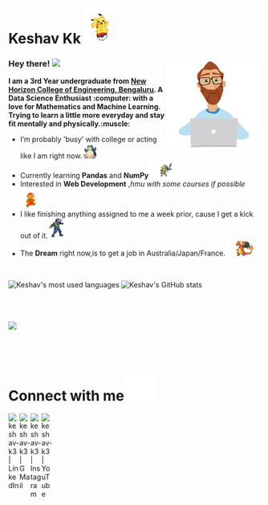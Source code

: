 # Keshav Kk <img src="https://github.com/keshav-k3/mygifs/blob/4cdf4e350df020dbd4be137eb9867992ed439465/gitgifs/pika1.gif" width="50px">
<!-- 
    &nbsp; [![HitCount](http://hits.dwyl.com/TheDudeThatCode/TheDudeThatCode.svg)](http://hits.dwyl.com/TheDudeThatCode/TheDudeThatCode) 
-->

<img align="right" alt="PC GIF" src="https://github.com/keshav-k3/mygifs/blob/4cdf4e350df020dbd4be137eb9867992ed439465/gitgifs/dev1.gif" width="190" />

### **Hey there!** <img src="https://github.com/TheDudeThatCode/TheDudeThatCode/blob/master/Assets/Hi.gif" width="29px"> 

<p>
  <b>
    I am a 3rd Year undergraduate from <a href="https://newhorizonindia.edu/college_edu/"> <b>New Horizon College of Engineering</b>, Bengaluru</a>.  
    A <b>Data Science Enthusiast</b> :computer: with a love for <b>Mathematics and Machine Learning</b>. Trying to learn a little more everyday and stay fit mentally and physically.:muscle:
  </b>  
</p>

-  I’m probably 'busy' with college or acting like I am right now.<img alt="GIF" src="https://github.com/keshav-k3/mygifs/blob/4cdf4e350df020dbd4be137eb9867992ed439465/gitgifs/snorlax.gif" width="30vw" />
-  Currently learning **Pandas** and **NumPy**<img alt="GIF" src="https://github.com/keshav-k3/mygifs/blob/4cdf4e350df020dbd4be137eb9867992ed439465/gitgifs/zelda.gif" width="60vw" />
- Interested in **Web Development** ,*hmu with some  courses if possible*<img alt="GIF" src="https://github.com/keshav-k3/mygifs/blob/4cdf4e350df020dbd4be137eb9867992ed439465/gitgifs/mario1.gif" width="40vw" /> 
-  I like finishing anything assigned to me a week prior, cause I get a kick out of it.<img alt="GIF" src="https://github.com/keshav-k3/mygifs/blob/4cdf4e350df020dbd4be137eb9867992ed439465/gitgifs/kakashi.gif" width="40vw" />
- The **Dream** right now,is to get a job in Australia/Japan/France. <img alt="GIF" src="https://github.com/keshav-k3/mygifs/blob/4cdf4e350df020dbd4be137eb9867992ed439465/gitgifs/charizard.gif" width="60vw" />

<br>

![Keshav's most used languages](https://github-readme-stats.vercel.app/api/top-langs/?username=keshav-k3&theme=dark&hide_langs_below=1)
![Keshav's GitHub stats](https://github-readme-stats.vercel.app/api?username=keshav-k3&bg_color=30,f12711,f5af19&title_color=000&text_color=000)

<p>
    <br>
    <br>
    <br>
    <img src="https://github.com/keshav-k3/mygifs/blob/4cdf4e350df020dbd4be137eb9867992ed439465/gitgifs/datascientists.gif" width="1200px">
    
</p>
<br>


<br>




# Connect with me<img src="https://github.com/keshav-k3/mygifs/blob/4cdf4e350df020dbd4be137eb9867992ed439465/gitgifs/dev3.gif" height="52px">

[<img align="left" alt="keshav-k3 | LinkedIn" width="22px" src="https://cdn.jsdelivr.net/npm/simple-icons@v3/icons/linkedin.svg" />][mylinkedin]
[<img align="left" alt="keshav-k3 | GMail" width="22px" src="https://cdn.jsdelivr.net/npm/simple-icons@v3/icons/gmail.svg" />][mail]
[<img align="left" alt="keshav-k3 | Instagram" width="22px" src="https://cdn.jsdelivr.net/npm/simple-icons@v3/icons/instagram.svg" />][instagram]
[<img align="left" alt="keshav-k3 | YouTube" width="22px" src="https://cdn.jsdelivr.net/npm/simple-icons@v3/icons/youtube.svg" />][youtube]








[youtube]: https://www.youtube.com/c/Keshavkrishnakumar
[mylinkedin]:  https://www.linkedin.com/in/keshavk3/
[instagram]: https://www.instagram.com/keshav.music/
[mail]: mailto:1nh19cs077.keshavkk@gmail.com
